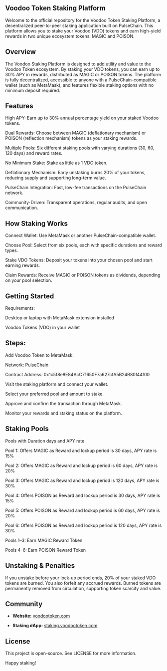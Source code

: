 ## Voodoo Token Staking Platform
Welcome to the official repository for the Voodoo Token Staking Platform, a decentralized peer-to-peer staking application built on PulseChain. This platform allows you to stake your Voodoo (VDO) tokens and earn high-yield rewards in two unique ecosystem tokens: MAGIC and POISON.

## Overview
The Voodoo Staking Platform is designed to add utility and value to the Voodoo Token ecosystem. By staking your VDO tokens, you can earn up to 30% APY in rewards, distributed as MAGIC or POISON tokens. The platform is fully decentralized, accessible to anyone with a PulseChain-compatible wallet (such as MetaMask), and features flexible staking options with no minimum deposit required.

## Features
High APY: Earn up to 30% annual percentage yield on your staked Voodoo tokens.

Dual Rewards: Choose between MAGIC (deflationary mechanism) or POISON (reflection mechanism) tokens as your staking rewards.

Multiple Pools: Six different staking pools with varying durations (30, 60, 120 days) and reward rates.

No Minimum Stake: Stake as little as 1 VDO token.

Deflationary Mechanism: Early unstaking burns 20% of your tokens, reducing supply and supporting long-term value.

PulseChain Integration: Fast, low-fee transactions on the PulseChain network.

Community-Driven: Transparent operations, regular audits, and open communication.

## How Staking Works
Connect Wallet: Use MetaMask or another PulseChain-compatible wallet.

Choose Pool: Select from six pools, each with specific durations and reward types.

Stake VDO Tokens: Deposit your tokens into your chosen pool and start earning rewards.

Claim Rewards: Receive MAGIC or POISON tokens as dividends, depending on your pool selection.

## Getting Started
Requirements:

Desktop or laptop with MetaMask extension installed

Voodoo Tokens (VDO) in your wallet

## Steps:

Add Voodoo Token to MetaMask:

Network: PulseChain

Contract Address: 0x1c5f8e8E84AcC71650F7a627cfA5B24B80f44f00

Visit the staking platform and connect your wallet.

Select your preferred pool and amount to stake.

Approve and confirm the transaction through MetaMask.

Monitor your rewards and staking status on the platform.

## Staking Pools
Pools with Duration days and APY rate

Pool 1:	Offers MAGIC as Reward and lockup period is	30 days, APY rate is 15%

Pool 2:	Offers MAGIC as Reward and lockup period is	60 days, APY rate is 20%

Pool 3:	Offers MAGIC as Reward and lockup period is	120 days, APY rate is 30%

Pool 4:	Offers POISON	as Reward and lockup period is 30	days, APY rate is 15%

Pool 5:	Offers POISON	as Reward and lockup period is 60	days, APY rate is 20%

Pool 6:	Offers POISON	as Reward and lockup period is 120	days, APY rate is 30%

Pools 1–3: Earn MAGIC Reward Token

Pools 4–6: Earn POISON Reward Token

## Unstaking & Penalties
If you unstake before your lock-up period ends, 20% of your staked VDO tokens are burned. You also forfeit any accrued rewards. Burned tokens are permanently removed from circulation, supporting token scarcity and value.

## Community
- **Website:** [voodootoken.com](www.voodootoken.com)

- **Staking dApp:** [staking.voodootoken.com](staking.voodootoken.com)

## License
This project is open-source. See LICENSE for more information.

Happy staking!
